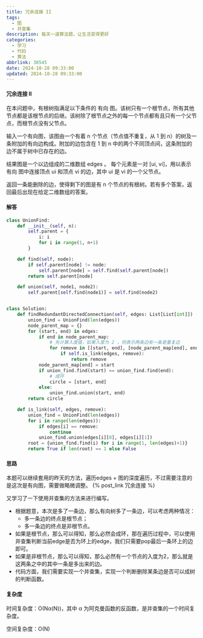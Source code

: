```yaml
---
title: 冗余连接 II
tags:
  - 图
  - 并查集
description: 每天一道算法题，让生活变得更好
categories:
  - 学习
  - 代码
  - 算法
abbrlink: 38545
date: 2024-10-28 09:33:00
updated: 2024-10-28 09:33:00
---
```


#### 冗余连接 II

在本问题中，有根树指满足以下条件的 有向 图。该树只有一个根节点，所有其他节点都是该根节点的后继。该树除了根节点之外的每一个节点都有且只有一个父节点，而根节点没有父节点。

输入一个有向图，该图由一个有着 n 个节点（节点值不重复，从 1 到 n）的树及一条附加的有向边构成。附加的边包含在 1 到 n 中的两个不同顶点间，这条附加的边不属于树中已存在的边。

结果图是一个以边组成的二维数组 edges 。 每个元素是一对 [ui, vi]，用以表示 有向 图中连接顶点 ui 和顶点 vi 的边，其中 ui 是 vi 的一个父节点。

返回一条能删除的边，使得剩下的图是有 n 个节点的有根树。若有多个答案，返回最后出现在给定二维数组的答案。

#### 解答

```python
class UnionFind:
    def __init__(self, n):
        self.parent = {
            i: i
            for i in range(1, n+1)
        }

    def find(self, node):
        if self.parent[node] != node:
            self.parent[node] = self.find(self.parent[node])
        return self.parent[node]

    def union(self, node1, node2):
        self.parent[self.find(node1)] = self.find(node2)


class Solution:
    def findRedundantDirectedConnection(self, edges: List[List[int]]) -> List[int]:
        union_find = UnionFind(len(edges))
        node_parent_map = {}
        for (start, end) in edges:
            if end in node_parent_map:
                # 先计算入度值，如果入度为 2 ，则表示两条边有一条是重复边
                for remove in [[start, end], [node_parent_map[end], end]]:
                    if self.is_link(edges, remove):
                        return remove
            node_parent_map[end] = start
            if union_find.find(start) == union_find.find(end):
                # 成环
                circle = [start, end]
            else:
                union_find.union(start, end)
        return circle

    def is_link(self, edges, remove):
        union_find = UnionFind(len(edges))
        for i in range(len(edges)):
            if edges[i] == remove:
                continue
            union_find.union(edges[i][0], edges[i][1])
        root = {union_find.find(i) for i in range(1, len(edges)+1)}
        return True if len(root) == 1 else False
```

#### 思路

本题可以继续套用的昨天的方法，遍历edges + 图的深度遍历，不过需要注意的是这次是有向图，需要做略微调整。
{% post_link 冗余连接 %}

又学习了一下使用并查集的方法来进行编写。
- 根据题意，本次是多了一条边，那么有向树多了一条边，可以考虑两种情况：
  - 多一条边的终点是根节点；
  - 多一条边的终点是非根节点。
- 如果是根节点，那么可以得知，那么必然会成环，那在遍历过程中，可以使用并查集判断当前edge是否为环上的edge，我们只需要pop最后一条环上的边即可。
- 如果是非根节点，那么可以得知，那么必然有一个节点的入度为2，那么就是这两条之中的其中一条是多出来的边。
- 代码方面，我们需要实现一个并查集，实现一个判断删除某条边是否可以成树的判断函数。

#### 复杂度

时间复杂度：O(Nα(N))，其中 α 为阿克曼函数的反函数，是并查集的一个时间复杂度。

空间复杂度：O(N)

